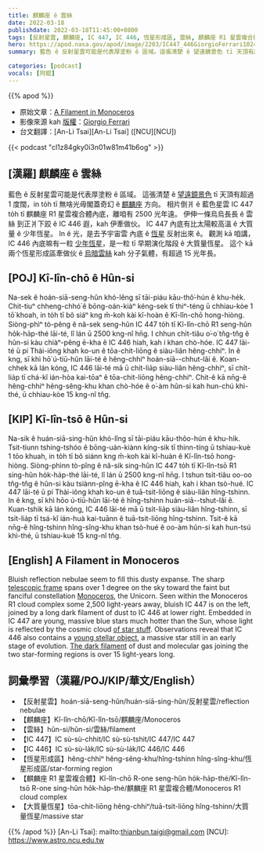 ```yaml
---
title: 麒麟座 ê 雲絲
date: 2022-03-18
publishdate: 2022-03-18T11:45:00+0800
tags: [反射星雲, 麒麟座, IC 447, IC 446, 恆星形成區, 雲絲, 麒麟座 R1 星雲複合體, 大質量恆星]
hero: https://apod.nasa.gov/apod/image/2203/IC447_446GiorgioFerrari1024.jpg
summary: 藍色 ê 反射星雲可能是代表厚塗粉 ê 區域。這張清楚 ê 望遠鏡景色 tī 天頂有超過 1 度闊，in to̍h tī 無啥光毋閣蓋奇幻 ê 麒麟座 方向。

categories: [podcast]
vocals: [阿錕]
---
```


{{% apod %}}

- 原始文章：[A Filament in Monoceros](https://apod.nasa.gov/apod/ap220318.html)
- 影像來源 kah [版權][copyright]：[Giorgio Ferrari](https://www.astrobin.com/users/GiorgioFerrari/)
- 台文翻譯：[An-Li Tsai][An-Li Tsai] ([NCU][NCU])

{{< podcast "cl1z84gky0i3n01w81m41b6og" >}}

## [漢羅] 麒麟座 ê 雲絲
藍色 ê 反射星雲可能是代表厚塗粉 ê 區域。
這張清楚 ê [望遠鏡景色][telescopic frame] tī 天頂有超過 1 度闊，in to̍h tī 無啥光毋閣蓋奇幻 ê [麒麟座][Monoceros] 方向。
相片倒爿 ê 藍色星雲 IC 447 to̍h tī 麒麟座 R1 星雲複合體內底，離咱有 2500 光年遠。
伊伸一條烏烏長長 ê 雲絲 到正爿下跤 ê IC 446 遐，kah 伊牽做伙。
IC 447 內底有比太陽較高溫 ê 大質量 ê 少年恆星。
In ê 光，是去予宇宙雲 內底 ê [恆星][of star stuff t] 反射出來 ê。
觀測 kā 咱講，IC 446 內底嘛有一粒 [少年恆星][young stellar object]，是一粒 tī 早期演化階段 ê 大質量恆星。
這个 kā 兩个恆星形成區牽做伙 ê [烏暗雲絲][The dark filament] kah 分子氣體，有超過 15 光年長。

## [POJ] Kî-lîn-chō ê Hûn-si
Na-sek ê hoán-siā-seng-hûn khó-lêng sī tāi-piáu kāu-thô͘-hún ê khu-he̍k.
Chit-tiuⁿ chheng-chhó͘ ê bōng-oán-kiàⁿ kéng-sek tī thiⁿ-téng ū chhiau-kòe 1 tō͘ khoah, in to̍h tī bô siáⁿ kng m̄-koh kài kî-hoàn ê Kî-lîn-chō hong-hiòng.
Siòng-phìⁿ tò-pêng ê nâ-sek seng-hûn IC 447 to̍h tī Kî-lîn-chō R1 seng-hûn ho̍k-ha̍p-thé lāi-té, lî lán ū 2500 kng-nî hn̄g.
I chhun chi̍t-tiâu o͘-o͘ tn̂g-tn̂g ê hûn-si kàu chiàⁿ-pêng ē-kha ê IC 446 hiah, kah i khan chò-hóe.
IC 447 lāi-té ū pí Thài-iông khah ko-un ê tōa-chit-liōng ê siàu-liân hêng-chhiⁿ.
In ê kng, sī khì hō͘ ú-tiū-hûn lāi-té ê hêng-chhiⁿ hoán-siā--chhut-lâi ê.
Koan-chhek kā lán kóng, IC 446 lāi-té mā ū chi̍t-lia̍p siàu-liân hêng-chhiⁿ, sī chi̍t-lia̍p tī chá-kî ián-hòa kai-tōaⁿ ê tōa-chit-liōng hêng-chhiⁿ.
Chit-ê kā nn̄g-ê hêng-chhiⁿ hêng-sêng-khu khan chò-hóe ê o͘-àm hûn-si kah hun-chú khì-thé, ū chhiau-kòe 15 kng-nî tn̂g.

## [KIP] Kî-lîn-tsō ê Hûn-si
Na-sik ê huán-siā-sing-hûn khó-lîng sī tāi-piáu kāu-thôo-hún ê khu-hi̍k.
Tsit-tiunn tshing-tshóo ê bōng-uán-kiànn kíng-sik tī thinn-tíng ū tshiau-kuè 1 tōo khuah, in to̍h tī bô siánn kng m̄-koh kài kî-huàn ê Kî-lîn-tsō hong-hiòng.
Siòng-phìnn tò-pîng ê nâ-sik sing-hûn IC 447 to̍h tī Kî-lîn-tsō R1 sing-hûn ho̍k-ha̍p-thé lāi-té, lî lán ū 2500 kng-nî hn̄g.
I tshun tsi̍t-tiâu oo-oo tn̂g-tn̂g ê hûn-si kàu tsiànn-pîng ē-kha ê IC 446 hiah, kah i khan tsò-hué.
IC 447 lāi-té ū pí Thài-iông khah ko-un ê tuā-tsit-liōng ê siàu-liân hîng-tshinn.
In ê kng, sī khì hōo ú-tiū-hûn lāi-té ê hîng-tshinn huán-siā--tshut-lâi ê.
Kuan-tshik kā lán kóng, IC 446 lāi-té mā ū tsi̍t-lia̍p siàu-liân hîng-tshinn, sī tsi̍t-lia̍p tī tsá-kî ián-huà kai-tuānn ê tuā-tsit-liōng hîng-tshinn.
Tsit-ê kā nn̄g-ê hîng-tshinn hîng-sîng-khu khan tsò-hué ê oo-àm hûn-si kah hun-tsú khì-thé, ū tshiau-kuè 15 kng-nî tn̂g.

## [English] A Filament in Monoceros
Bluish reflection nebulae seem to fill this dusty expanse.
The sharp [telescopic frame][telescopic frame] spans over 1 degree on the sky toward the faint but fanciful constellation [Monoceros][Monoceros], the Unicorn.
Seen within the Monoceros R1 cloud complex some 2,500 light-years away, bluish IC 447 is on the left, joined by a long dark filament of dust to IC 446 at lower right.
Embedded in IC 447 are young, massive blue stars much hotter than the Sun, whose light is reflected by the cosmic cloud [of star stuff][of star stuff e].
Observations reveal that IC 446 also contains a [young stellar object][young stellar object], a massive star still in an early stage of evolution.
[The dark filament][The dark filament] of dust and molecular gas joining the two star-forming regions is over 15 light-years long.

## 詞彙學習（漢羅/POJ/KIP/華文/English）
- 【反射星雲】hoán-siā-seng-hûn/huán-siā-sing-hûn/反射星雲/reflection nebulae
- 【麒麟座】Kî-lîn-chō/Kî-lîn-tsō/麒麟座/Monoceros
- 【雲絲】hûn-si/hûn-si/雲絲/filament
- 【IC 447】IC sù-sù-chhit/IC sù-sù-tshit/IC 447/IC 447
- 【IC 446】IC sù-sù-la̍k/IC sù-sù-la̍k/IC 446/IC 446
- 【恆星形成區】hêng-chhiⁿ hêng-sêng-khu/hîng-tshinn hîng-sîng-khu/恆星形成區/star-forming region
- 【麒麟座 R1 星雲複合體】Kî-lîn-chō R-one seng-hûn ho̍k-ha̍p-thé/Kî-lîn-tsō R-one sing-hûn ho̍k-ha̍p-thé/麒麟座 R1 星雲複合體/Monoceros R1 cloud complex
- 【大質量恆星】tōa-chit-liōng hêng-chhiⁿ/tuā-tsit-liōng hîng-tshinn/大質量恆星/massive star


{{% /apod %}}
[An-Li Tsai]: mailto:thianbun.taigi@gmail.com
[NCU]: https://www.astro.ncu.edu.tw

[copyright]: https://apod.nasa.gov/apod/fap/lib/about_apod.html#srapply

[telescopic frame]:https://www.astrobin.com/j5dpn5/
[Monoceros]:https://chandra.harvard.edu/photo/constellations/monoceros.html
[of star stuff e]:https://apod.nasa.gov/apod/ap210123.html
[of star stuff t]:https://apod.tw/daily/20210123/
[young stellar object]:https://www.nasa.gov/content/goddard/hubble-looks-at-light-and-dark-in-the-universe
[The dark filament]:https://arxiv.org/abs/2006.13894
